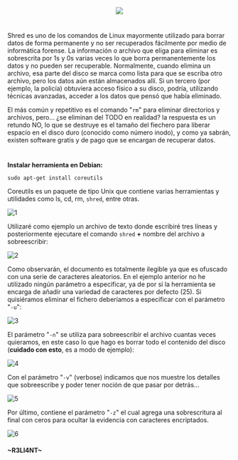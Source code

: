 <p align="center">
  <a href="https://github.com/DenverCoder1/readme-typing-svg"><img src="https://readme-typing-svg.herokuapp.com?color=13F700FF&width=430&lines=Borrado+de+datos+seguro+con+SHRED"></a>
</p>

<h1 align="center"></h1>

Shred es uno de los comandos de Linux mayormente utilizado para borrar datos de forma permanente y no ser recuperados fácilmente por medio de informática forense. La información o archivo que eliga para eliminar es sobrescrita por 1s y 0s varias veces lo que borra permanentemente los datos y no pueden ser recuperable. Normalmente, cuando elimina un archivo, esa parte del disco se marca como lista para que se escriba otro archivo, pero los datos aún están almacenados allí. Si un tercero (por ejemplo, la policía) obtuviera acceso físico a su disco, podría, utilizando técnicas avanzadas, acceder a los datos que pensó que había eliminado.

El más común y repetitivo es el comando "`rm`" para eliminar directorios y archivos, pero... ¿se eliminan del TODO en realidad? la respuesta es un retundo NO, lo que se destruye es el tamaño del fiechero para liberar espacio en el disco duro (conocido como número inodo), y como ya sabrán, existen software gratis y de pago que se encargan de recuperar datos.

<h1 align="center"></h1>

**Instalar herramienta en Debian:**
```
sudo apt-get install coreutils 
```
Coreutils es un paquete de tipo Unix que contiene varias herramientas y utilidades como ls, cd, rm, `shred`, entre otras.

![1](https://user-images.githubusercontent.com/75953873/179375886-b7d55261-515a-44b1-84ea-9fe51f596b23.png)

Utilizaré como ejemplo un archivo de texto donde escribiré tres líneas y posteriormente ejecutare el comando `shred` **+** nombre del archivo a sobreescribir:

![2](https://user-images.githubusercontent.com/75953873/179375954-d4ae3128-3c96-45de-ba0f-45de20086496.png)

Como observarán, el documento es totalmente ilegible ya que es ofuscado con una serie de caracteres aleatorios. En el ejemplo anterior no he utilizado ningún parámetro a especificar, ya de por sí la herramienta se encarga de añadir una variedad de caracteres por defecto (25). Si quisiéramos eliminar el fichero deberíamos a especificar con el parámetro "`-u`":

![3](https://user-images.githubusercontent.com/75953873/179379315-f7a81860-38fa-4eca-8739-b9a14fc4ffcf.png)

El parámetro "`-n`" se utiliza para sobreescribir el archivo cuantas veces quieramos, en este caso lo que hago es borrar todo el contenido del disco (**cuidado con esto**, es a modo de ejemplo):

![4](https://user-images.githubusercontent.com/75953873/179379527-d16a4963-629e-47ff-abd0-5712931654f3.png)

Con el parámetro "`-v`" (verbose) indicamos que nos muestre los detalles que sobreescribe y poder tener noción de que pasar por detrás...

![5](https://user-images.githubusercontent.com/75953873/179379659-50a2e7a8-5953-4f04-9d26-278899828bb5.png)

Por último, contiene el parámetro "`-z`" el cual agrega una sobrescritura al final con ceros para ocultar la evidencia con caracteres encriptados.

![6](https://user-images.githubusercontent.com/75953873/179379711-a2069c48-fc2a-4f59-ad00-1602edfbc1a0.png)



#### ~R3LI4NT~
